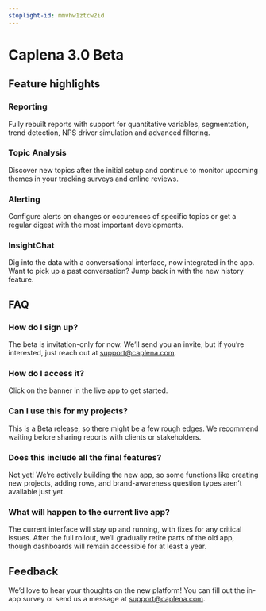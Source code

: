 ```yaml
---
stoplight-id: mmvhw1ztcw2id
---
```


# Caplena 3.0 Beta

<!--TODO: Link video once finished-->

## Feature highlights

### Reporting

Fully rebuilt reports with support for quantitative variables, segmentation, trend detection, NPS driver simulation and advanced filtering.

### Topic Analysis

Discover new topics after the initial setup and continue to monitor upcoming themes in your tracking surveys and online reviews.

### Alerting

Configure alerts on changes or occurences of specific topics or get a regular digest with the most important developments.

### InsightChat

Dig into the data with a conversational interface, now integrated in the app. Want to pick up a past conversation? Jump back in with the new history feature.

## FAQ

### How do I sign up?
The beta is invitation-only for now. We’ll send you an invite, but if you’re interested, just reach out at support@caplena.com.

### How do I access it?
Click on the banner in the live app to get started.

### Can I use this for my projects?
This is a Beta release, so there might be a few rough edges. We recommend waiting before sharing reports with clients or stakeholders.

### Does this include all the final features?
Not yet! We’re actively building the new app, so some functions like creating new projects, adding rows, and brand-awareness question types aren’t available just yet.

### What will happen to the current live app?
The current interface will stay up and running, with fixes for any critical issues. After the full rollout, we’ll gradually retire parts of the old app, though dashboards will remain accessible for at least a year.

## Feedback
We’d love to hear your thoughts on the new platform! You can fill out the in-app survey or send us a message at support@caplena.com.
